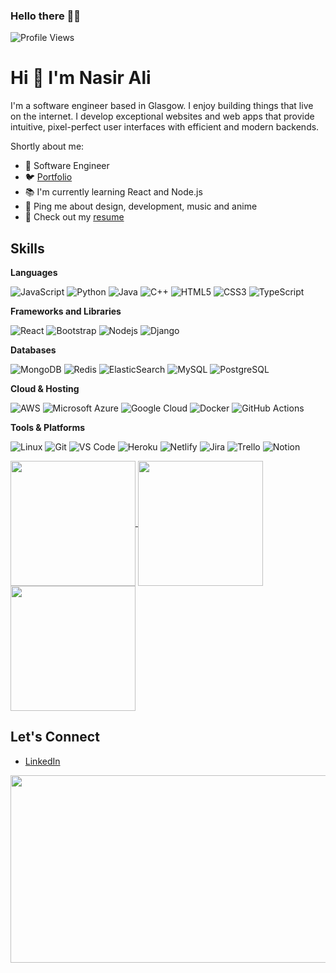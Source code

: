 ### Hello there 👨‍💻
![Profile Views](https://komarev.com/ghpvc/?username=ali-nasir-ali)
# Hi 👋 I'm Nasir Ali

I'm a software engineer based in Glasgow. I enjoy building things that live on the internet. I develop exceptional websites and web apps that provide intuitive, pixel-perfect user interfaces with efficient and modern backends.

Shortly about me:

- 💼 Software Engineer
- 🐦 [Portfolio](https://ali-nasir.netlify.app/)
- 📚 I'm currently learning React and Node.js
- 💬 Ping me about design, development, music and anime
- 📝 Check out my [resume](https://docs.google.com/document/d/1qacS1NOoCqbe4lBko4zI03rk9TVCYP4mU5L9hldec_M/edit?usp=sharing)

## Skills

**Languages**

![JavaScript](https://img.shields.io/badge/-JavaScript-black?style=flat-square&logo=javascript)
![Python](https://img.shields.io/badge/-Python-black?style=flat-square&logo=Python)
![Java](https://img.shields.io/badge/-java-E34A86?style=flat-square&logo=java)
![C++](https://img.shields.io/badge/-C++-00599C?style=flat-square&logo=c)
![HTML5](https://img.shields.io/badge/-HTML5-E34F26?style=flat-square&logo=html5&logoColor=white)
![CSS3](https://img.shields.io/badge/-CSS3-1572B6?style=flat-square&logo=css3)
![TypeScript](https://img.shields.io/badge/-TypeScript-007ACC?style=flat-square&logo=typescript)

**Frameworks and Libraries**

![React](https://img.shields.io/badge/-React-black?style=flat-square&logo=react)
![Bootstrap](https://img.shields.io/badge/-Bootstrap-563D7C?style=flat-square&logo=bootstrap)
![Nodejs](https://img.shields.io/badge/-Nodejs-black?style=flat-square&logo=Node.js)
![Django](https://img.shields.io/badge/-Django-092E20?style=flat-square&logo=django&logoColor=green)

**Databases**

![MongoDB](https://img.shields.io/badge/-MongoDB-black?style=flat-square&logo=mongodb)
![Redis](https://img.shields.io/badge/-Redis-black?style=flat-square&logo=Redis)
![ElasticSearch](https://img.shields.io/badge/-ElasticSearch-005571?style=flat-square&logo=elasticsearch)
![MySQL](https://img.shields.io/badge/-MySQL-black?style=flat-square&logo=mysql)
![PostgreSQL](https://img.shields.io/badge/-PostgreSQL-336791?style=flat-square&logo=postgresql)

**Cloud & Hosting**

![AWS](https://img.shields.io/badge/Amazon%20AWS-232F3E?style=flat-square&logo=amazon-aws)
![Microsoft Azure](https://img.shields.io/badge/Microsoft%20Azure-232F7E?style=flat-square&logo=microsoft-azure)
![Google Cloud](https://img.shields.io/badge/Google%20Cloud-black?style=flat-square&logo=google-cloud)
![Docker](https://img.shields.io/badge/-Docker-black?style=flat-square&logo=docker)
![GitHub Actions](https://img.shields.io/badge/GitHub%20Actions-2088FF?style=flat-square&logo=github-actions&logoColor=white)

**Tools & Platforms**

![Linux](https://img.shields.io/badge/-Linux-black?style=flat-square&logo=linux)
![Git](https://img.shields.io/badge/-Git-black?style=flat-square&logo=git)
![VS Code](https://img.shields.io/badge/-VS%20Code-007ACC?style=flat-square&logo=visual-studio-code)
![Heroku](https://img.shields.io/badge/-Heroku-430098?style=flat-square&logo=heroku)
![Netlify](https://img.shields.io/badge/-Netlify-00C7B7?style=flat-square&logo=netlify)
![Jira](https://img.shields.io/badge/-Jira-0052CC?style=flat-square&logo=Jira)
![Trello](https://img.shields.io/badge/-Trello-0079BF?style=flat-square&logo=Trello&logoColor=white)
![Notion](https://img.shields.io/badge/-Notion-black?style=flat-square&logo=notion&logoColor=white)

<!-- 
## Projects

Here are some of my top projects:

### [Weather App](https://github.com/ali-nasir-ali/weather-app)

- React weather app using OpenWeather API
- Fetch weather data based on user's location
- Display weather info including temperature, conditions, etc

### [Todo App](https://github.com/ali-nasir-ali/todo-app) 

- React todo list app with local storage for saving tasks
- Add, edit and delete tasks
- Responsive design

### [Chat App](https://github.com/ali-nasir-ali/chat-app)

- Real-time chat app with React and Firebase
- Google authentication for easy sign in 
- Online status indicators
- Group chat capabilities

## Stats

<!-- [![Top Langs](https://github-readme-stats.vercel.app/api/top-langs/?username=ali-nasir-ali)](https://github.com/ali-nasir-ali/github-readme-stats) -->

<a href="https://github.com/ali-nasir-ali/ali-nasir-ali">
  <img height=200 align="center" src="https://github-readme-stats.vercel.app/api?username=ali-nasir-ali&hide_rank=true&show_icons=true&hide_border=true&theme=dark" />
</a>
<a href="https://github.com/ali-nasir-ali/ali-nasir-ali">
  <img height=200 align="center" src="https://github-readme-stats.vercel.app/api/top-langs?username=ali-nasir-ali&layout=compact&langs_count=8&hide_border=true&theme=dark" />
</a>
<a href="https://github.com/ali-nasir-ali/ali-nasir-ali">
  <img height=200 align="center" src="https://github-readme-streak-stats.herokuapp.com/?user=ali-nasir-ali&hide_border=true&theme=dark" />
</a>




## Let's Connect

- [LinkedIn](https://www.linkedin.com/in/ali-nasir-ali/)


<!--  
- [Twitter](https://twitter.com/alinasirali)
- [Hashnode Blog](https://hashnode.com/@ali-nasir-ali) -->



<div align="center">
  <img src="https://media.giphy.com/media/13HgwGsXF0aiGY/giphy.gif" width="600" height="300"/>
</div>




